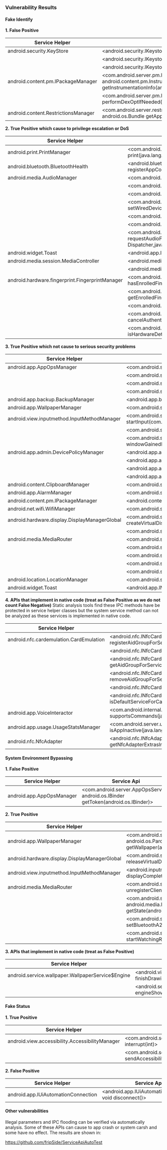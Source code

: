### Vulnerability Results

#### Fake Identify

**1. False Positive**

|Service Helper | Service Api|
|--|--|
|android.security.KeyStore|<android.security.IKeystoreService: int getState(int)>|
||<android.security.IKeystoreService: int lock(int)>|
||<android.security.IKeystoreService: int isEmpty(int)>|
|android.content.pm.IPackageManager|<com.android.server.pm.PackageManagerService: android.content.pm.InstrumentationInfo getInstrumentationInfo(android.content.ComponentName,int)>|
||<com.android.server.pm.PackageManagerService: boolean performDexOptIfNeeded(java.lang.String,java.lang.String)>|
|android.content.RestrictionsManager|<com.android.server.restrictions.RestrictionsManagerService$RestrictionsManagerImpl: android.os.Bundle getApplicationRestrictions(java.lang.String)>|

**2. True Positive which cause to privilege escalation or DoS**

|Service Helper | Service Api|
|--|--|
|android.print.PrintManager|<com.android.server.print.PrintManagerService$PrintManagerImpl: android.os.Bundle print(java.lang.String,android.print.IPrintDocumentAdapter,android.print.PrintAttributes,java.lang.String,int,int)>|
|android.bluetooth.BluetoothHealth|<android.bluetooth.IBluetoothHealth: boolean registerAppConfiguration(android.bluetooth.BluetoothHealthAppConfiguration,android.bluetooth.IBluetoothHealthCallback)>|
|android.media.AudioManager|<com.android.server.audio.AudioService: void setStreamVolume(int,int,int,java.lang.String)>|
||<com.android.server.audio.AudioService: void setRingerModeExternal(int,java.lang.String)>|
||<com.android.server.audio.AudioService: void adjustStreamVolume(int,int,int,java.lang.String)>|
||<com.android.server.audio.AudioService: void setWiredDeviceConnectionState(int,int,java.lang.String,java.lang.String,java.lang.String)>|
||<com.android.server.audio.AudioService: void setMode(int,android.os.IBinder,java.lang.String)>|
||<com.android.server.audio.AudioService: boolean isValidRingerMode(int)>|
||<com.android.server.audio.AudioService: int requestAudioFocus(android.media.AudioAttributes,int,android.os.IBinder,android.media.IAudioFocus Dispatcher,java.lang.String,java.lang.String,int,android.media.audiopolicy.IAudioPolicyCallback)>|
|android.widget.Toast|<android.app.INotificationManager: void enqueueToast(java.lang.String,android.app.ITransientNotification,int)>|
|android.media.session.MediaController|<android.media.session.ISessionController: void adjustVolume(int,int,java.lang.String)>|
||<android.media.session.ISessionController: void setVolumeTo(int,int,java.lang.String)>|||
|android.hardware.fingerprint.FingerprintManager|<com.android.server.fingerprint.FingerprintService$FingerprintServiceWrapper: boolean hasEnrolledFingerprints(int,java.lang.String)>|
||<com.android.server.fingerprint.FingerprintService$FingerprintServiceWrapper: java.util.List getEnrolledFingerprints(int,java.lang.String)>|
||<com.android.server.fingerprint.FingerprintService$FingerprintServiceWrapper: long getAuthenticatorId(java.lang.String)>|
||<com.android.server.fingerprint.FingerprintService$FingerprintServiceWrapper: void cancelAuthentication(android.os.IBinder,java.lang.String)>|
||<com.android.server.fingerprint.FingerprintService$FingerprintServiceWrapper: boolean isHardwareDetected(long,java.lang.String)>|

**3. True Positive which not cause to serious security problems**

|Service Helper | Service Api|
|--|--|
|android.app.AppOpsManager|<com.android.server.AppOpsService: int noteOperation(int,int,java.lang.String)>|
||<com.android.server.AppOpsService: void finishOperation(android.os.IBinder,int,int,java.lang.String)>|
||<com.android.server.AppOpsService: int noteProxyOperation(int,java.lang.String,int,java.lang.String)>|
||<com.android.server.AppOpsService: int startOperation(android.os.IBinder,int,int,java.lang.String)>|
|android.app.backup.BackupManager|<android.app.backup.IBackupManager: android.app.backup.IRestoreSession beginRestoreSession(java.lang.String,java.lang.String)>|
|android.app.WallpaperManager|<com.android.server.wallpaper.WallpaperManagerService: boolean isWallpaperSupported(java.lang.String)>|
|android.view.inputmethod.InputMethodManager|<com.android.server.InputMethodManagerService: com.android.internal.view.InputBindResult startInput(com.android.internal.view.IInputMethodClient,com.android.internal.view.IInputContext,android.view.inputmethod.EditorInfo,int)>|
||<com.android.server.InputMethodManagerService: boolean hideSoftInput(com.android.internal.view.IInputMethodClient,int,android.os.ResultReceiver)>|
||<com.android.server.InputMethodManagerService: com.android.internal.view.InputBindResult windowGainedFocus(com.android.internal.view.IInputMethodClient,android.os.IBinder,int,int,int,android.view.inputmethod.EditorInfo,com.android.internal.view.IInputContext)>|
|android.app.admin.DevicePolicyManager|<android.app.admin.IDevicePolicyManager: int getCurrentFailedPasswordAttempts(int)>|
||<android.app.admin.IDevicePolicyManager: boolean getCameraDisabled(android.content.ComponentName,int)>|
||<android.app.admin.IDevicePolicyManager: boolean getScreenCaptureDisabled(android.content.ComponentName,int)>|
||<android.app.admin.IDevicePolicyManager: android.content.ComponentName getProfileOwner(int)>|
|android.content.ClipboardManager|<com.android.server.clipboard.ClipboardService: void setPrimaryClip(android.content.ClipData,java.lang.String)>|
|android.app.AlarmManager|<com.android.server.AlarmManagerService$2: android.app.AlarmManager$AlarmClockInfo getNextAlarmClock(int)>|
|android.content.pm.IPackageManager|<android.content.pm.IPackageManager: java.lang.String[] getPackagesForUid(int)>|
|android.net.wifi.WifiManager|<com.android.server.wifi.WifiServiceImpl: java.util.List getBatchedScanResults(java.lang.String)>|
|android.hardware.display.DisplayManagerGlobal|<com.android.server.display.DisplayManagerService$BinderService: int createVirtualDisplay(android.hardware.display.IVirtualDisplayCallback,android.media.projection.IMediaProjection,java.lang.String,java.lang.String,int,int,int,android.view.Surface,int)>|
||<com.android.server.display.DisplayManagerService$BinderService: android.view.DisplayInfo getDisplayInfo(int)>|
|android.media.MediaRouter|<com.android.server.media.MediaRouterService: void setSelectedRoute(android.media.IMediaRouterClient,java.lang.String,boolean)>|
||<com.android.server.media.MediaRouterService: android.media.MediaRouterClientState getState(android.media.IMediaRouterClient)>|
||<com.android.server.media.MediaRouterService: void setDiscoveryRequest(android.media.IMediaRouterClient,int,boolean)>|
||<com.android.server.audio.AudioService: int getStreamVolume(int)>|
||<com.android.server.audio.AudioService: int getStreamMaxVolume(int)>|
|android.location.LocationManager|<com.android.server.LocationManagerService: void removeUpdates(android.location.ILocationListener,android.app.PendingIntent,java.lang.String)>|
|android.widget.Toast|<android.app.INotificationManager: void cancelToast(java.lang.String,android.app.ITransientNotification)|

**4. APIs that implement in native code (treat as False Positive as we do not count False Negative)**
Static analysis tools find these IPC methods have be protected in service helper classes but the system service method can not be analyzed as these  services is implemented in native code.

|Service Helper| Service Api|
|--|---|
|android.nfc.cardemulation.CardEmulation|<android.nfc.INfcCardEmulation: boolean registerAidGroupForService(int,android.content.ComponentName,android.nfc.cardemulation.AidGroup)>|
||<android.nfc.INfcCardEmulation: boolean setDefaultForNextTap(int,android.content.ComponentName)>|
||<android.nfc.INfcCardEmulation: android.nfc.cardemulation.AidGroup getAidGroupForService(int,android.content.ComponentName,java.lang.String)>|
||<android.nfc.INfcCardEmulation: boolean removeAidGroupForService(int,android.content.ComponentName,java.lang.String)>|
||<android.nfc.INfcCardEmulation: java.util.List getServices(int,java.lang.String)>|
||<android.nfc.INfcCardEmulation: boolean isDefaultServiceForCategory(int,android.content.ComponentName,java.lang.String)>"|
|android.app.VoiceInteractor|<com.android.internal.app.IVoiceInteractor: boolean[] supportsCommands(java.lang.String,java.lang.String[])>|
|android.app.usage.UsageStatsManager|<com.android.server.usage.UsageStatsService$BinderService: boolean isAppInactive(java.lang.String,int)>|
|android.nfc.NfcAdapter|<android.nfc.INfcAdapter: android.nfc.INfcAdapterExtras getNfcAdapterExtrasInterface(java.lang.String)>|

#### System Environment Bypassing

**1. False Positive**

|Service Helper | Service Api|
|--|--|
|android.app.AppOpsManager|\<com.android.server.AppOpsService: android.os.IBinder getToken(android.os.IBinder)\>|


**2. True Positive**

|Service Helper | Service Api|
|--|--|
|android.app.WallpaperManager|<com.android.server.wallpaper.WallpaperManagerService: android.os.ParcelFileDescriptor getWallpaper(android.app.IWallpaperManagerCallback,android.os.Bundle)>|
|android.hardware.display.DisplayManagerGlobal|\<com.android.server.display.DisplayManagerService\$BinderService: void releaseVirtualDisplay(android.hardware.display.IVirtualDisplayCallback)\>|
|android.view.inputmethod.InputMethodManager|<android.inputmethodservice.IInputMethodSessionWrapper: void displayCompletions(android.view.inputmethod.CompletionInfo[])>|
|android.media.MediaRouter|<com.android.server.media.MediaRouterService: void unregisterClient(android.media.IMediaRouterClient)>|
||<com.android.server.media.MediaRouterService: android.media.MediaRouterClientState getState(android.media.IMediaRouterClient)>|
||<com.android.server.audio.AudioService: void setBluetoothA2dpOn(boolean)>|
||<com.android.server.audio.AudioService: android.media.AudioRoutesInfo startWatchingRoutes(android.media.IAudioRoutesObserver)>|

**3. APIs that implement in native code (treat as False Positive)**

|Service Helper | Service Api|
|--|--|
|android.service.wallpaper.WallpaperService$Engine|<android.view.IWindowSession: void finishDrawing(android.view.IWindow)>|
||<android.service.wallpaper.IWallpaperConnection: void engineShown(android.service.wallpaper.IWallpaperEngine)>|

#### Fake Status

**1. True Positive**

|Service Helper | Service Api|
|--|--|
|android.view.accessibility.AccessibilityManager|<com.android.server.accessibility.AccessibilityManagerService: void interrupt(int)>|
||<com.android.server.accessibility.AccessibilityManagerService: boolean sendAccessibilityEvent(android.view.accessibility.AccessibilityEvent,int)>|


**2. False Positive**

|Service Helper | Service Api|
|--|--|
|android.app.IUiAutomationConnection|<android.app.IUiAutomationConnection: void disconnect()>|


#### Other vulnerabilities
Illegal parameters and IPC flooding can be verified via automatically analysis. Some of these APIs can cause to app crash or system carsh and some have no effect.
The results are shown in: 

 https://github.com/fripSide/ServiceApiAutoTest

